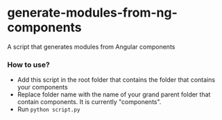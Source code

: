 # generate-modules-from-ng-components
A script that generates modules from Angular components
### How to use?
* Add this script in the root folder that contains the folder that contains your components
* Replace folder name with the name of your grand parent folder that contain components. It is currently "components".
* Run `python script.py`